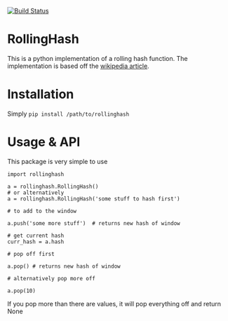 [![Build Status](https://travis-ci.org/wontonst/py-rollinghash.svg?branch=master)](https://travis-ci.org/wontonst/py-rollinghash)

# RollingHash #

This is a python implementation of a rolling hash function. The implementation
is based off the [wikipedia article](https://en.wikipedia.org/w/index.php?title=Rolling_hash&oldid=751411496#Rabin-Karp_rolling_hash).

# Installation #

Simply ```pip install /path/to/rollinghash```

# Usage & API #

This package is very simple to use

```
import rollinghash

a = rollinghash.RollingHash()
# or alternatively
a = rollinghash.RollingHash('some stuff to hash first')

# to add to the window

a.push('some more stuff')  # returns new hash of window

# get current hash
curr_hash = a.hash

# pop off first 

a.pop() # returns new hash of window

# alternatively pop more off

a.pop(10)
```

If you pop more than there are values, it will pop everything off and return None

